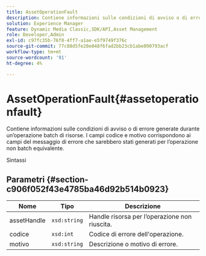 ```yaml
---
title: AssetOperationFault
description: Contiene informazioni sulle condizioni di avviso o di errore generate durante un’operazione batch di risorse. I campi codice e motivo corrispondono ai campi del messaggio di errore che sarebbero stati generati per l’operazione non batch equivalente.
solution: Experience Manager
feature: Dynamic Media Classic,SDK/API,Asset Management
role: Developer,Admin
exl-id: c97fc35b-76f8-4ff7-a1ae-e5f9749f376c
source-git-commit: 77c88d5fe20e048f6fad2bb23cb1abe090793acf
workflow-type: tm+mt
source-wordcount: '91'
ht-degree: 4%

---
```


# AssetOperationFault{#assetoperationfault}

Contiene informazioni sulle condizioni di avviso o di errore generate durante un’operazione batch di risorse. I campi codice e motivo corrispondono ai campi del messaggio di errore che sarebbero stati generati per l’operazione non batch equivalente.

Sintassi

## Parametri {#section-c906f052f43e4785ba46d92b514b0923}

| Nome | Tipo | Descrizione |
|---|---|---|
| assetHandle | `xsd:string` | Handle risorsa per l’operazione non riuscita. |
| codice | `xsd:int` | Codice di errore dell&#39;operazione. |
| motivo | `xsd:string` | Descrizione o motivo di errore. |
